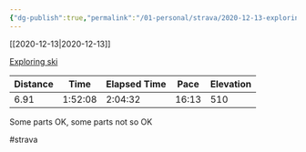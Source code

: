 ```yaml
---
{"dg-publish":true,"permalink":"/01-personal/strava/2020-12-13-exploring-ski/"}
---
```



[[2020-12-13\|2020-12-13]]

[Exploring ski](https://www.strava.com/activities/4469534786)

| Distance | Time    | Elapsed Time | Pace  | Elevation |
| -------- | ------- | ------------ | ----- | --------- |
| 6.91     | 1:52:08 | 2:04:32      | 16:13 | 510       |


Some parts OK, some parts not so OK

#strava
